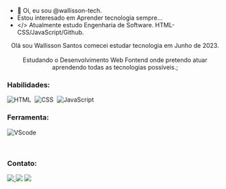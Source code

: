 - 👋 Oi, eu sou @wallisson-tech.
-  Estou interesado em Aprender tecnologia sempre...
- </> Atualmente estudo Engenharia de Software.
HTML-CSS/JavaScript/Github.


<p align="center">Olá sou Wallisson Santos comecei estudar tecnologia em Junho de 2023. <br><br> Estudando o Desenvolvimento Web Fontend onde pretendo atuar aprendendo todas as tecnologias possíveis.;

### Habilidades:
 
![HTML](https://img.shields.io/badge/HTML5-E34F26?style=for-the-badge&logo=html5&logoColor=white)&nbsp;
![CSS](https://img.shields.io/badge/CSS3-1572B6?style=for-the-badge&logo=css3&logoColor=white)&nbsp;
![JavaScript](https://img.shields.io/badge/JavaScript-F7DF1E?style=for-the-badge&logo=javascript&logoColor=black)&nbsp;

### Ferramenta:

![VScode](https://img.shields.io/badge/vscode-4285F4?style=for-the-badge&logo=vscode&logoColor=white)&nbsp;

&nbsp;
&nbsp;

### Contato:

<div> 
<a href="https://www.instagram.com/wall.san_/" target="_blank"><img src="https://img.shields.io/badge/-Instagram-%23E4405F?style=for-the-badge&logo=instagram&logoColor=white">
</a>
<a href = "mailto:wallisson.santos16@outlook.com"> <img src="https://img.shields.io/badge/-Gmail-%23333?style=for-the-badge&logo=gmail&logoColor=white" target="_blank"></a>
<a href="https://www.linkedin.com/in/wallissonlsantos" target="_blank"><img src="https://img.shields.io/badge/-LinkedIn-%230077B5?style=for-the-badge&logo=linkedin&logoColor=white"  target="_blank"></a> 
 
